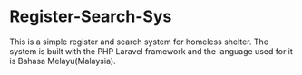 # Register-Search-Sys
This is a simple register and search system for homeless shelter. The system is built with the PHP Laravel framework and the language used for it is Bahasa Melayu(Malaysia).
